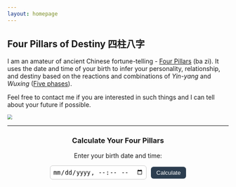```yaml
---
layout: homepage
---
```


## Four Pillars of Destiny 四柱八字

I am an amateur of ancient Chinese fortune-telling - [Four Pillars](https://en.wikipedia.org/wiki/Four_Pillars_of_Destiny) (ba zi). It uses the date and time of your birth to infer your personality, relationship, and destiny based on the reactions and combinations of *Yin-yang* and *Wuxing* ([Five phases](https://en.wikipedia.org/wiki/Wuxing_(Chinese_philosophy))).

Feel free to contact me if you are interested in such things and I can tell about your future if possible. 

<img src="https://raw.githubusercontent.com/leeJiawen/blog-img/main/9cff50fa-1d86-4aad-a15b-1a8074671e3b.png" 
    style="display:block; margin: 0 auto; zoom:67%;" />

<hr>
<h3 style="text-align:center;">Calculate Your Four Pillars</h3>
<p style="text-align:center;">Enter your birth date and time:</p>

<div style="text-align:center;">
  <input type="datetime-local" id="birthInput" style="padding:6px; border-radius:6px; border:1px solid #ccc;">
  <button onclick="calcBazi()" style="margin-left:6px; padding:6px 12px; border:none; border-radius:6px; background:#2c3e50; color:white;">Calculate</button>
</div>

<div id="baziResult" style="
  margin-top:25px;
  display:flex;
  flex-direction:column;
  align-items:center;
  justify-content:center;
  gap:10px;
  font-size:1.2em;
  text-align:center;
  min-height:200px;
"></div>
<script>
    
function calcBazi() {
  const input = document.getElementById("birthInput").value;
  if (!input) return alert("Please enter your birth date and time.");

  const date = new Date(input);
  const year = date.getFullYear();
  const month = date.getMonth() + 1;
  const day = date.getDate();
  const hour = date.getHours();

  const stems = ["Jia 甲","Yi 乙","Bing 丙","Ding 丁","Wu 戊","Ji 己","Geng 庚","Xin 辛","Ren 壬","Gui 癸"];
  const branches = ["Zi 子","Chou 丑","Yin 寅","Mao 卯","Chen 辰","Si 巳","Wu 午","Wei 未","Shen 申","You 酉","Xu 戌","Hai 亥"];

  // === Pillar calculation ===
  const yearStemIndex = (year - 4) % 10;
  const yearBranchIndex = (year - 4) % 12;
  const monthStemIndex = (yearStemIndex * 2 + month + 1) % 10;
  const monthBranchIndex = (month + 1) % 12;
  const dayCount = Math.floor((date - new Date(year,0,0)) / (1000*60*60*24));
  const dayStemIndex = (dayCount + year * 5) % 10;
  const dayBranchIndex = (dayCount + year * 3) % 12;
  const hourBranchIndex = Math.floor((hour + 1) / 2) % 12;
  const hourStemIndex = (dayStemIndex * 2 + hourBranchIndex) % 10;

  // === Wuxing color map ===
  const wuxingColors = {
    // Heavenly Stems
    "Jia 甲": "#27ae60", "Yi 乙": "#27ae60",         // Wood
    "Bing 丙": "#e74c3c", "Ding 丁": "#e74c3c",       // Fire
    "Wu 戊": "#a57c1b", "Ji 己": "#a57c1b",           // Earth
    "Geng 庚": "#d4ac0d", "Xin 辛": "#d4ac0d",       // Metal
    "Ren 壬": "#2980b9", "Gui 癸": "#2980b9",         // Water
    // Earthly Branches
    "Zi 子": "#2980b9", "Chou 丑": "#a57c1b", "Yin 寅": "#27ae60", "Mao 卯": "#27ae60",
    "Chen 辰": "#a57c1b", "Si 巳": "#e74c3c", "Wu 午": "#e74c3c", "Wei 未": "#a57c1b",
    "Shen 申": "#d4ac0d", "You 酉": "#d4ac0d", "Xu 戌": "#a57c1b", "Hai 亥": "#2980b9"
  };

  // === Pillar objects ===
  const pillars = [
    { label: "Year", stem: stems[yearStemIndex], branch: branches[yearBranchIndex] },
    { label: "Month", stem: stems[monthStemIndex], branch: branches[monthBranchIndex] },
    { label: "Day", stem: stems[dayStemIndex], branch: branches[dayBranchIndex] },
    { label: "Hour", stem: stems[hourStemIndex], branch: branches[hourBranchIndex] }
  ];

  // === Render horizontally aligned Four Pillars ===
  const html = `
    <div style="
      display: flex;
      justify-content: center;
      align-items: flex-end;
      gap: 40px;
      margin-top: 25px;
    ">
      ${pillars.map(p => `
        <div style="display: flex; flex-direction: column; align-items: center;">
          <span style="font-size: 2em; font-weight: bold; color:${wuxingColors[p.stem]}; line-height: 1.1;">
            ${p.stem.split(' ')[1]}
          </span>
          <span style="font-size: 2em; font-weight: bold; color:${wuxingColors[p.branch]}; line-height: 1.1;">
            ${p.branch.split(' ')[1]}
          </span>
          <span style="margin-top:6px; font-size: 0.9em; color:#555;">${p.label}</span>
        </div>
      `).join('')}
    </div>
  `;

  document.getElementById("baziResult").innerHTML = html;
}
</script>
